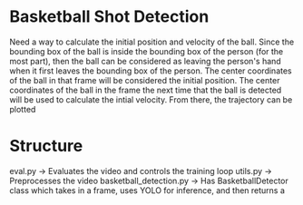 # Basketball Shot Detection

Need a way to calculate the initial position and velocity of the ball. Since the bounding box of the ball is inside the bounding box of the person (for the most part), then
the ball can be considered as leaving the person's hand when it first leaves the bounding box of the person. The center coordinates of the ball in that frame will be considered the initial position. The center coordinates of the ball in the frame the next time that the ball is detected will be used to calculate the intial velocity. From there, the trajectory can be plotted

# Structure

eval.py -> Evaluates the video and controls the training loop
utils.py -> Preprocesses the video
basketball_detection.py -> Has BasketballDetector class which takes in a frame, uses YOLO for inference, and then returns a
